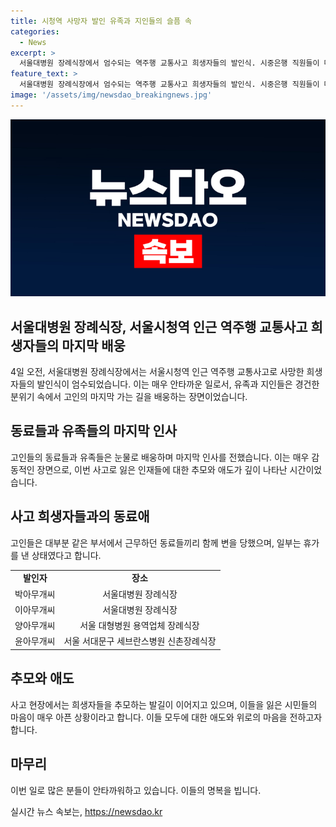 ```yaml
---
title: 시청역 사망자 발인 유족과 지인들의 슬픔 속
categories:
  - News
excerpt: >
  서울대병원 장례식장에서 엄수되는 역주행 교통사고 희생자들의 발인식. 시중은행 직원들이 마지막 이별을 하며 눈물을 흘림. 같은 부서에서 근무하던 동료들의 갑작스러운 사망으로 안타까움이 가중되고 있음. 사망자들을 추모하는 수많은 사람들의 발길이 이어지며, 안타까움을 표현하는 목소리도 커지고 있음. 희생자들이 그곳에서 편히 쉬길이라는 바람을 전하는 사람들이 늘어나는 가운데, 장례식장으로의 발길도 끊이지 않고 있음.
feature_text: >
  서울대병원 장례식장에서 엄수되는 역주행 교통사고 희생자들의 발인식. 시중은행 직원들이 마지막 이별을 하며 눈물을 흘림. 같은 부서에서 근무하던 동료들의 갑작스러운 사망으로 안타까움이 가중되고 있음. 사망자들을 추모하는 수많은 사람들의 발길이 이어지며, 안타까움을 표현하는 목소리도 커지고 있음. 희생자들이 그곳에서 편히 쉬길이라는 바람을 전하는 사람들이 늘어나는 가운데, 장례식장으로의 발길도 끊이지 않고 있음.
image: '/assets/img/newsdao_breakingnews.jpg'
---
```


<p><img src="/assets/img/newsdao_breakingnews.jpg" alt="koreaapp 속보" /></p>

<h2 data-ke-size="size26">서울대병원 장례식장, 서울시청역 인근 역주행 교통사고 희생자들의 마지막 배웅</h2>

<p data-ke-size="size16">4일 오전, 서울대병원 장례식장에서는 서울시청역 인근 역주행 교통사고로 사망한 희생자들의 발인식이 엄수되었습니다. 이는 매우 안타까운 일로서, 유족과 지인들은 경건한 분위기 속에서 고인의 마지막 가는 길을 배웅하는 장면이었습니다.</p>

<h2 data-ke-size="size26">동료들과 유족들의 마지막 인사</h2>

<p data-ke-size="size16">고인들의 동료들과 유족들은 눈물로 배웅하며 마지막 인사를 전했습니다. 이는 매우 감동적인 장면으로, 이번 사고로 잃은 인재들에 대한 추모와 애도가 깊이 나타난 시간이었습니다.</p>

<h2 data-ke-size="size26">사고 희생자들과의 동료애</h2>

<p data-ke-size="size16">고인들은 대부분 같은 부서에서 근무하던 동료들끼리 함께 변을 당했으며, 일부는 휴가를 낸 상태였다고 합니다.</p>

<table>
    <tr>
        <td style="text-align: center; height: 17px;"><b>발인자</b></td>
        <td style="text-align: center; height: 17px;"><b>장소</b></td>
    </tr>
    <tr>
        <td style="text-align: center; height: 17px;">박아무개씨</td>
        <td style="text-align: center; height: 17px;">서울대병원 장례식장</td>
    </tr>
    <tr>
        <td style="text-align: center; height: 17px;">이아무개씨</td>
        <td style="text-align: center; height: 17px;">서울대병원 장례식장</td>
    </tr>
    <tr>
        <td style="text-align: center; height: 17px;">양아무개씨</td>
        <td style="text-align: center; height: 17px;">서울 대형병원 용역업체 장례식장</td>
    </tr>
    <tr>
        <td style="text-align: center; height: 17px;">윤아무개씨</td>
        <td style="text-align: center; height: 17px;">서울 서대문구 세브란스병원 신촌장례식장</td>
    </tr>
</table>

<h2 data-ke-size="size26">추모와 애도</h2>

<p data-ke-size="size16">사고 현장에서는 희생자들을 추모하는 발길이 이어지고 있으며, 이들을 잃은 시민들의 마음이 매우 아픈 상황이라고 합니다. 이들 모두에 대한 애도와 위로의 마음을 전하고자 합니다.</p>

<h2 data-ke-size="size26">마무리</h2>

<p data-ke-size="size16">이번 일로 많은 분들이 안타까워하고 있습니다. 이들의 명복을 빕니다.</p>
실시간 뉴스 속보는, <a href="https://newsdao.kr" rel="dofollow">https://newsdao.kr</a>


